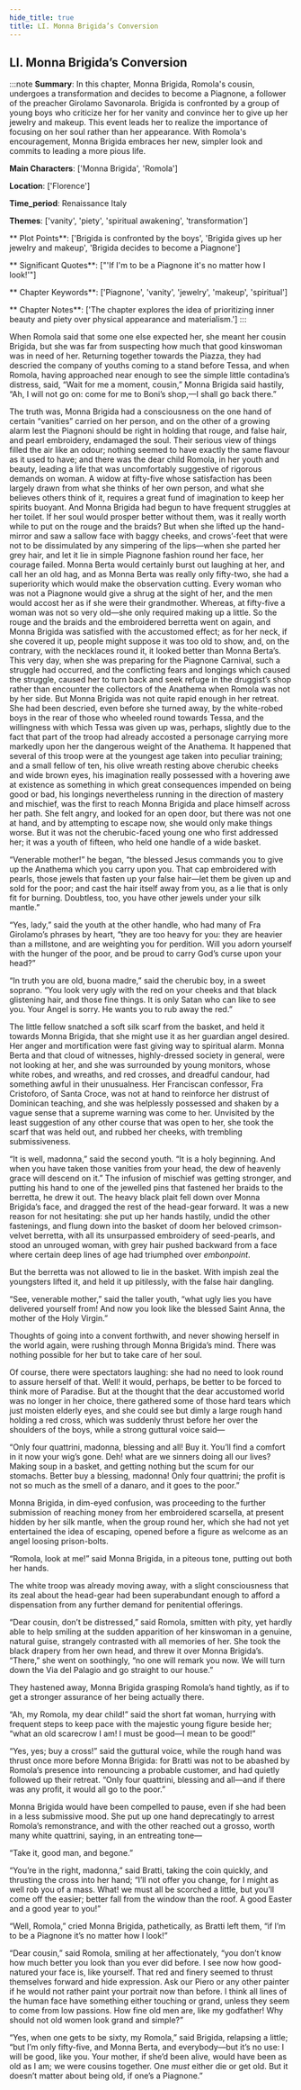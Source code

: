 ```yaml
---
hide_title: true
title: LI. Monna Brigida’s Conversion
---
```

## LI. Monna Brigida’s Conversion
:::note
**Summary**:
In this chapter, Monna Brigida, Romola's cousin, undergoes a transformation and decides to become a Piagnone, a follower of the preacher Girolamo Savonarola. Brigida is confronted by a group of young boys who criticize her for her vanity and convince her to give up her jewelry and makeup. This event leads her to realize the importance of focusing on her soul rather than her appearance. With Romola's encouragement, Monna Brigida embraces her new, simpler look and commits to leading a more pious life.

**Main Characters**:
['Monna Brigida', 'Romola']

**Location**:
['Florence']

**Time_period**:
Renaissance Italy

**Themes**:
['vanity', 'piety', 'spiritual awakening', 'transformation']

** Plot Points**:
['Brigida is confronted by the boys', 'Brigida gives up her jewelry and makeup', 'Brigida decides to become a Piagnone']

** Significant Quotes**:
["'If I'm to be a Piagnone it's no matter how I look!'"]

** Chapter Keywords**:
['Piagnone', 'vanity', 'jewelry', 'makeup', 'spiritual']

** Chapter Notes**:
['The chapter explores the idea of prioritizing inner beauty and piety over physical appearance and materialism.']
:::


When Romola said that some one else expected her, she meant her cousin Brigida, but she was far from suspecting how much that good kinswoman was in need of her. Returning together towards the Piazza, they had descried the company of youths coming to a stand before Tessa, and when Romola, having approached near enough to see the simple little contadina’s distress, said, “Wait for me a moment, cousin,” Monna Brigida said hastily, “Ah, I will not go on: come for me to Boni’s shop,—I shall go back there.” 

The truth was, Monna Brigida had a consciousness on the one hand of certain “vanities” carried on her person, and on the other of a growing alarm lest the Piagnoni should be right in holding that rouge, and false hair, and pearl embroidery, endamaged the soul. Their serious view of things filled the air like an odour; nothing seemed to have exactly the same flavour as it used to have; and there was the dear child Romola, in her youth and beauty, leading a life that was uncomfortably suggestive of rigorous demands on woman. A widow at fifty-five whose satisfaction has been largely drawn from what she thinks of her own person, and what she believes others think of it, requires a great fund of imagination to keep her spirits buoyant. And Monna Brigida had begun to have frequent struggles at her toilet. If her soul would prosper better without them, was it really worth while to put on the rouge and the braids? But when she lifted up the hand-mirror and saw a sallow face with baggy cheeks, and crows’-feet that were not to be dissimulated by any simpering of the lips—when she parted her grey hair, and let it lie in simple Piagnone fashion round her face, her courage failed. Monna Berta would certainly burst out laughing at her, and call her an old hag, and as Monna Berta was really only fifty-two, she had a superiority which would make the observation cutting. Every woman who was not a Piagnone would give a shrug at the sight of her, and the men would accost her as if she were their grandmother. Whereas, at fifty-five a woman was not so very old—she only required making up a little. So the rouge and the braids and the embroidered berretta went on again, and Monna Brigida was satisfied with the accustomed effect; as for her neck, if she covered it up, people might suppose it was too old to show, and, on the contrary, with the necklaces round it, it looked better than Monna Berta’s. This very day, when she was preparing for the Piagnone Carnival, such a struggle had occurred, and the conflicting fears and longings which caused the struggle, caused her to turn back and seek refuge in the druggist’s shop rather than encounter the collectors of the Anathema when Romola was not by her side. But Monna Brigida was not quite rapid enough in her retreat. She had been descried, even before she turned away, by the white-robed boys in the rear of those who wheeled round towards Tessa, and the willingness with which Tessa was given up was, perhaps, slightly due to the fact that part of the troop had already accosted a personage carrying more markedly upon her the dangerous weight of the Anathema. It happened that several of this troop were at the youngest age taken into peculiar training; and a small fellow of ten, his olive wreath resting above cherubic cheeks and wide brown eyes, his imagination really possessed with a hovering awe at existence as something in which great consequences impended on being good or bad, his longings nevertheless running in the direction of mastery and mischief, was the first to reach Monna Brigida and place himself across her path. She felt angry, and looked for an open door, but there was not one at hand, and by attempting to escape now, she would only make things worse. But it was not the cherubic-faced young one who first addressed her; it was a youth of fifteen, who held one handle of a wide basket. 

“Venerable mother!” he began, “the blessed Jesus commands you to give up the Anathema which you carry upon you. That cap embroidered with pearls, those jewels that fasten up your false hair—let them be given up and sold for the poor; and cast the hair itself away from you, as a lie that is only fit for burning. Doubtless, too, you have other jewels under your silk mantle.” 

“Yes, lady,” said the youth at the other handle, who had many of Fra Girolamo’s phrases by heart, “they are too heavy for you: they are heavier than a millstone, and are weighting you for perdition. Will you adorn yourself with the hunger of the poor, and be proud to carry God’s curse upon your head?” 

“In truth you are old, buona madre,” said the cherubic boy, in a sweet soprano. “You look very ugly with the red on your cheeks and that black glistening hair, and those fine things. It is only Satan who can like to see you. Your Angel is sorry. He wants you to rub away the red.” 

The little fellow snatched a soft silk scarf from the basket, and held it towards Monna Brigida, that she might use it as her guardian angel desired. Her anger and mortification were fast giving way to spiritual alarm. Monna Berta and that cloud of witnesses, highly-dressed society in general, were not looking at her, and she was surrounded by young monitors, whose white robes, and wreaths, and red crosses, and dreadful candour, had something awful in their unusualness. Her Franciscan confessor, Fra Cristoforo, of Santa Croce, was not at hand to reinforce her distrust of Dominican teaching, and she was helplessly possessed and shaken by a vague sense that a supreme warning was come to her. Unvisited by the least suggestion of any other course that was open to her, she took the scarf that was held out, and rubbed her cheeks, with trembling submissiveness. 

“It is well, madonna,” said the second youth. “It is a holy beginning. And when you have taken those vanities from your head, the dew of heavenly grace will descend on it.” The infusion of mischief was getting stronger, and putting his hand to one of the jewelled pins that fastened her braids to the berretta, he drew it out. The heavy black plait fell down over Monna Brigida’s face, and dragged the rest of the head-gear forward. It was a new reason for not hesitating: she put up her hands hastily, undid the other fastenings, and flung down into the basket of doom her beloved crimson-velvet berretta, with all its unsurpassed embroidery of seed-pearls, and stood an unrouged woman, with grey hair pushed backward from a face where certain deep lines of age had triumphed over _embonpoint_. 

But the berretta was not allowed to lie in the basket. With impish zeal the youngsters lifted it, and held it up pitilessly, with the false hair dangling. 

“See, venerable mother,” said the taller youth, “what ugly lies you have delivered yourself from! And now you look like the blessed Saint Anna, the mother of the Holy Virgin.” 

Thoughts of going into a convent forthwith, and never showing herself in the world again, were rushing through Monna Brigida’s mind. There was nothing possible for her but to take care of her soul. 

Of course, there were spectators laughing: she had no need to look round to assure herself of that. Well! it would, perhaps, be better to be forced to think more of Paradise. But at the thought that the dear accustomed world was no longer in her choice, there gathered some of those hard tears which just moisten elderly eyes, and she could see but dimly a large rough hand holding a red cross, which was suddenly thrust before her over the shoulders of the boys, while a strong guttural voice said— 

“Only four quattrini, madonna, blessing and all! Buy it. You’ll find a comfort in it now your wig’s gone. Deh! what are we sinners doing all our lives? Making soup in a basket, and getting nothing but the scum for our stomachs. Better buy a blessing, madonna! Only four quattrini; the profit is not so much as the smell of a danaro, and it goes to the poor.” 

Monna Brigida, in dim-eyed confusion, was proceeding to the further submission of reaching money from her embroidered scarsella, at present hidden by her silk mantle, when the group round her, which she had not yet entertained the idea of escaping, opened before a figure as welcome as an angel loosing prison-bolts. 

“Romola, look at me!” said Monna Brigida, in a piteous tone, putting out both her hands. 

The white troop was already moving away, with a slight consciousness that its zeal about the head-gear had been superabundant enough to afford a dispensation from any further demand for penitential offerings. 

“Dear cousin, don’t be distressed,” said Romola, smitten with pity, yet hardly able to help smiling at the sudden apparition of her kinswoman in a genuine, natural guise, strangely contrasted with all memories of her. She took the black drapery from her own head, and threw it over Monna Brigida’s. “There,” she went on soothingly, “no one will remark you now. We will turn down the Via del Palagio and go straight to our house.” 

They hastened away, Monna Brigida grasping Romola’s hand tightly, as if to get a stronger assurance of her being actually there. 

“Ah, my Romola, my dear child!” said the short fat woman, hurrying with frequent steps to keep pace with the majestic young figure beside her; “what an old scarecrow I am! I must be good—I mean to be good!” 

“Yes, yes; buy a cross!” said the guttural voice, while the rough hand was thrust once more before Monna Brigida: for Bratti was not to be abashed by Romola’s presence into renouncing a probable customer, and had quietly followed up their retreat. “Only four quattrini, blessing and all—and if there was any profit, it would all go to the poor.” 

Monna Brigida would have been compelled to pause, even if she had been in a less submissive mood. She put up one hand deprecatingly to arrest Romola’s remonstrance, and with the other reached out a grosso, worth many white quattrini, saying, in an entreating tone— 

“Take it, good man, and begone.” 

“You’re in the right, madonna,” said Bratti, taking the coin quickly, and thrusting the cross into her hand; “I’ll not offer you change, for I might as well rob you of a mass. What! we must all be scorched a little, but you’ll come off the easier; better fall from the window than the roof. A good Easter and a good year to you!” 

“Well, Romola,” cried Monna Brigida, pathetically, as Bratti left them, “if I’m to be a Piagnone it’s no matter how I look!” 

“Dear cousin,” said Romola, smiling at her affectionately, “you don’t know how much better you look than you ever did before. I see now how good-natured your face is, like yourself. That red and finery seemed to thrust themselves forward and hide expression. Ask our Piero or any other painter if he would not rather paint your portrait now than before. I think all lines of the human face have something either touching or grand, unless they seem to come from low passions. How fine old men are, like my godfather! Why should not old women look grand and simple?” 

“Yes, when one gets to be sixty, my Romola,” said Brigida, relapsing a little; “but I’m only fifty-five, and Monna Berta, and everybody—but it’s no use: I will be good, like you. Your mother, if she’d been alive, would have been as old as I am; we were cousins together. One _must_ either die or get old. But it doesn’t matter about being old, if one’s a Piagnone.” 

